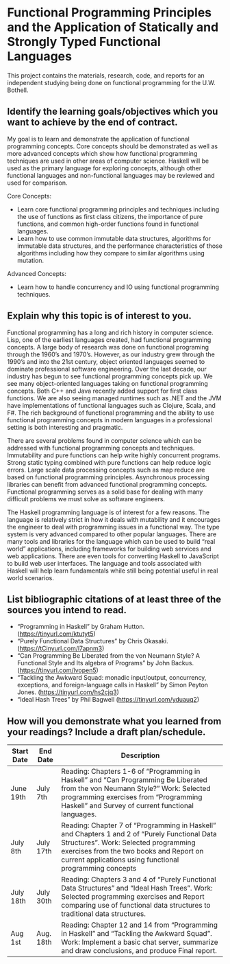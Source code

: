 # Functional Programming Principles and the Application of Statically and Strongly Typed Functional Languages

This project contains the materials, research, code, and reports for an independent studying being done on functional programming for the U.W. Bothell.

## Identify the learning goals/objectives which you want to achieve by the end of contract.

My goal is to learn and demonstrate the application of functional programming concepts. Core concepts should be demonstrated as well as more advanced concepts which show how functional programming techniques are used in other areas of computer science. Haskell will be used as the primary language for exploring concepts, although other functional languages and non-functional languages may be reviewed and used for comparison.

Core Concepts:
* Learn core functional programming principles and techniques including the use of functions as first class citizens, the importance of pure functions, and common high-order functions found in functional languages.
* Learn how to use common immutable data structures, algorithms for immutable data structures, and the performance characteristics of those algorithms including how they compare to similar algorithms using mutation.

Advanced Concepts:
* Learn how to handle concurrency and IO using functional programming techniques.

## Explain why this topic is of interest to you.

Functional programming has a long and rich history in computer science. Lisp, one of the earliest languages created, had functional programming concepts. A large body of research was done on functional programing through the 1960’s and 1970’s. However, as our industry grew through the 1990’s and into the 21st century, object oriented languages seemed to dominate professional software engineering. Over the last decade, our industry has begun to see functional programming concepts pick up. We see many object-oriented languages taking on functional programming concepts.  Both C++ and Java recently added support for first class functions. We are also seeing managed runtimes such as .NET and the JVM have implementations of functional languages such as Clojure, Scala, and F#. The rich background of functional programming and the ability to use functional programming concepts in modern languages in a professional setting is both interesting and pragmatic.

There are several problems found in computer science which can be addressed with functional programming concepts and techniques. Immutability and pure functions can help write highly concurrent programs. Strong static typing combined with pure functions can help reduce logic errors. Large scale data processing concepts such as map reduce are based on functional programming principles. Asynchronous processing libraries can benefit from advanced functional programming concepts. Functional programming serves as a solid base for dealing with many difficult problems we must solve as software engineers.

The Haskell programming language is of interest for a few reasons. The language is relatively strict in how it deals with mutability and it encourages the engineer to deal with programming issues in a functional way. The type system is very advanced compared to other popular languages. There are many tools and libraries for the language which can be used to build “real world” applications, including frameworks for building web services and web applications. There are even tools for converting Haskell to JavaScript to build web user interfaces. The language and tools associated with Haskell will help learn fundamentals while still being potential useful in real world scenarios.

## List bibliographic citations of at least three of the sources you intend to read.

* “Programming in Haskell” by Graham Hutton. (https://tinyurl.com/ktutyt5)
* “Purely Functional Data Structures” by Chris Okasaki. (https://tCinyurl.com/l7apnm3)
* “Can Programming Be Liberated from the von Neumann Style? A Functional Style and Its algebra of Programs” by John Backus. (https://tinyurl.com/lvopen5)
* “Tackling the Awkward Squad: monadic input/output, concurrency, exceptions, and foreign-language calls in Haskell” by Simon Peyton Jones. (https://tinyurl.com/hs2cjq3)
* “Ideal Hash Trees” by Phil Bagwell (https://tinyurl.com/yduauq2)

## How will you demonstrate what you learned from your readings? Include a draft plan/schedule.

| Start Date | End Date | Description |
|--------|--------|--------|
| June 19th | July 7th | Reading: Chapters 1-6 of “Programming in Haskell” and “Can Programming Be Liberated from the von Neumann Style?” Work: Selected programming exercises from “Programming Haskell” and Survey of current functional languages. |
| July 8th | July 17th | Reading: Chapter 7 of “Programming in Haskell” and Chapters 1 and 2 of “Purely Functional Data Structures”. Work: Selected programming exercises from the two books and Report on current applications using functional programming concepts |
| July 18th | July 30th | Reading: Chapters 3 and 4 of “Purely Functional Data Structures” and “Ideal Hash Trees”. Work: Selected programming exercises and Report comparing use of functional data structures to traditional data structures. |
| Aug 1st | Aug. 18th | Reading: Chapter 12 and 14 from “Programming in Haskell” and “Tackling the Awkward Squad”. Work: Implement a basic chat server, summarize and draw conclusions, and produce Final report. |
